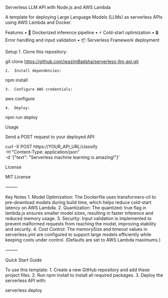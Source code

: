 Serverless LLM API with Node.js and AWS Lambda

A template for deploying Large Language Models (LLMs) as serverless APIs using AWS Lambda and Docker.

Features
• 🐳 Dockerized inference pipeline
• ⚡ Cold-start optimization
• 🔒 Error handling and input validation
• 📦 Serverless Framework deployment

Setup 1. Clone this repository:

git clone https://github.com/wazimBadsha/serverless-llm-api.git

    2.	Install dependencies:

npm install

    3.	Configure AWS credentials:

aws configure

    4.	Deploy:

npm run deploy

Usage

Send a POST request to your deployed API:

curl -X POST https://YOUR_API_URL/classify \
 -H "Content-Type: application/json" \
 -d '{"text": "Serverless machine learning is amazing!"}'

License

MIT License

⸻

Key Notes 1. Model Optimization:
The Dockerfile uses transformers-cli to pre-download models during build time, which helps reduce cold-start latency on AWS Lambda. 2. Quantization:
The quantized: true flag in lambda.js ensures smaller model sizes, resulting in faster inference and reduced memory usage. 3. Security:
Input validation is implemented to prevent malformed requests from reaching the model, improving stability and security. 4. Cost Control:
The memorySize and timeout values in serverless.yml are configured to support large models efficiently while keeping costs under control. (Defaults are set to AWS Lambda maximums.)

⸻

Quick Start Guide

To use this template: 1. Create a new GitHub repository and add these project files. 2. Run npm install to install all required packages. 3. Deploy the serverless API with:

serverless deploy
